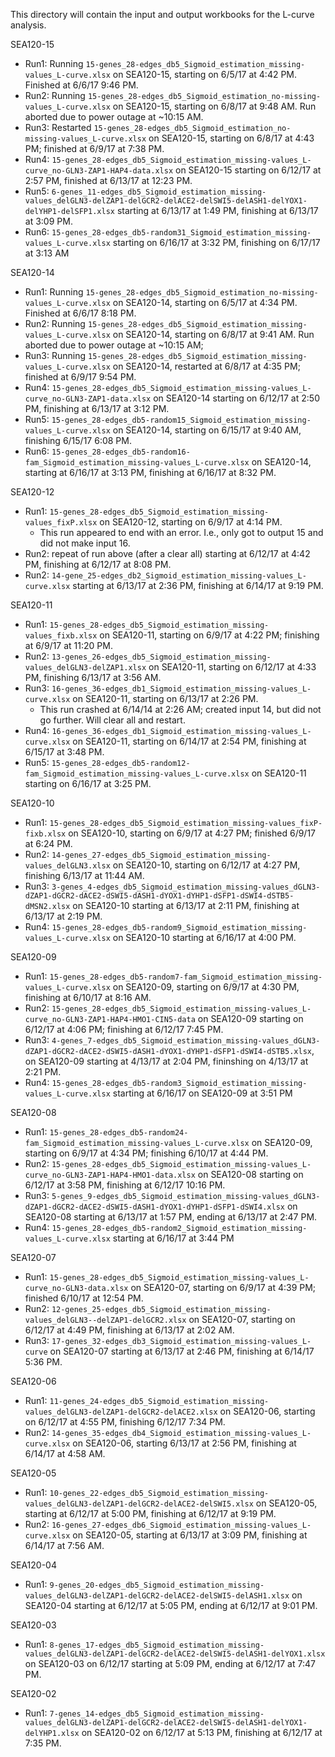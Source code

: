 This directory will contain the input and output workbooks for the L-curve analysis.

SEA120-15
* Run1: Running `15-genes_28-edges_db5_Sigmoid_estimation_missing-values_L-curve.xlsx` on SEA120-15, starting on 6/5/17 at 4:42 PM.  Finished at 6/6/17 9:46 PM.
* Run2: Running `15-genes_28-edges_db5_Sigmoid_estimation_no-missing-values_L-curve.xlsx` on SEA120-15, starting on 6/8/17 at 9:48 AM. Run aborted due to power outage at ~10:15 AM.
* Run3: Restarted `15-genes_28-edges_db5_Sigmoid_estimation_no-missing-values_L-curve.xlsx` on SEA120-15, starting on 6/8/17 at 4:43 PM; finished at 6/9/17 at 7:38 PM.
* Run4: `15-genes_28-edges_db5_Sigmoid_estimation_missing-values_L-curve_no-GLN3-ZAP1-HAP4-data.xlsx` on SEA120-15 starting on 6/12/17 at 2:57 PM, finished at 6/13/17 at 12:23 PM.
* Run5: `6-genes_11-edges_db5_Sigmoid_estimation_missing-values_delGLN3-delZAP1-delGCR2-delACE2-delSWI5-delASH1-delYOX1-delYHP1-delSFP1.xlsx` starting at 6/13/17 at 1:49 PM, finishing at 6/13/17 at 3:09 PM.
* Run6: `15-genes_28-edges_db5-random31_Sigmoid_estimation_missing-values_L-curve.xlsx` starting on 6/16/17 at 3:32 PM, finishing on 6/17/17 at 3:13 AM

SEA120-14
* Run1: Running `15-genes_28-edges_db5_Sigmoid_estimation_no-missing-values_L-curve.xlsx` on SEA120-14, starting on 6/5/17 at 4:34 PM.  Finished at 6/6/17 8:18 PM.
* Run2: Running `15-genes_28-edges_db5_Sigmoid_estimation_missing-values_L-curve.xlsx` on SEA120-14, starting on 6/8/17 at 9:41 AM.  Run aborted due to power outage at ~10:15 AM;
* Run3: Running `15-genes_28-edges_db5_Sigmoid_estimation_missing-values_L-curve.xlsx` on SEA120-14, restarted at 6/8/17 at 4:35 PM; finished at 6/9/17 9:54 PM.
* Run4: `15-genes_28-edges_db5_Sigmoid_estimation_missing-values_L-curve_no-GLN3-ZAP1-data.xlsx` on SEA120-14 starting on 6/12/17 at 2:50 PM, finishing at 6/13/17 at 3:12 PM.
* Run5: `15-genes_28-edges_db5-random15_Sigmoid_estimation_missing-values_L-curve.xlsx` on SEA120-14, starting on 6/15/17 at 9:40 AM, finishing 6/15/17 6:08 PM.
* Run6: `15-genes_28-edges_db5-random16-fam_Sigmoid_estimation_missing-values_L-curve.xlsx` on SEA120-14, starting at 6/16/17 at 3:13 PM, finishing at 6/16/17 at 8:32 PM.

SEA120-12
* Run1: `15-genes_28-edges_db5_Sigmoid_estimation_missing-values_fixP.xlsx` on SEA120-12, starting on 6/9/17 at 4:14 PM.
    * This run appeared to end with an error.  I.e., only got to output 15 and did not make input 16.
* Run2: repeat of run above (after a clear all) starting at 6/12/17 at 4:42 PM, finishing at 6/12/17 at 8:08 PM.
* Run2: `14-gene_25-edges_db2_Sigmoid_estimation_missing-values_L-curve.xlsx` starting at 6/13/17 at 2:36 PM, finishing at 6/14/17 at 9:19 PM.

SEA120-11
* Run1: `15-genes_28-edges_db5_Sigmoid_estimation_missing-values_fixb.xlsx` on SEA120-11, starting on 6/9/17 at 4:22 PM; finishing at 6/9/17 at 11:20 PM.
* Run2: `13-genes_26-edges_db5_Sigmoid_estimation_missing-values_delGLN3-delZAP1.xlsx` on SEA120-11, starting on 6/12/17 at 4:33 PM, finishing 6/13/17 at 3:56 AM.
* Run3: `16-genes_36-edges_db1_Sigmoid_estimation_missing-values_L-curve.xlsx` on SEA120-11, starting on 6/13/17 at 2:26 PM.
    * This run crashed at 6/14/14 at 2:26 AM; created input 14, but did not go further.  Will clear all and restart.
* Run4: `16-genes_36-edges_db1_Sigmoid_estimation_missing-values_L-curve.xlsx` on SEA120-11, starting on 6/14/17 at 2:54 PM, finishing at 6/15/17 at 3:48 PM.
* Run5: `15-genes_28-edges_db5-random12-fam_Sigmoid_estimation_missing-values_L-curve.xlsx` on SEA120-11 starting on 6/16/17 at 3:25 PM.

SEA120-10
* Run1: `15-genes_28-edges_db5_Sigmoid_estimation_missing-values_fixP-fixb.xlsx` on SEA120-10, starting on 6/9/17 at 4:27 PM; finished 6/9/17 at 6:24 PM.
* Run2: `14-genes_27-edges_db5_Sigmoid_estimation_missing-values_delGLN3.xlsx` on SEA120-10, starting on 6/12/17 at 4:27 PM, finishing 6/13/17 at 11:44 AM.
* Run3: `3-genes_4-edges_db5_Sigmoid_estimation_missing-values_dGLN3-dZAP1-dGCR2-dACE2-dSWI5-dASH1-dYOX1-dYHP1-dSFP1-dSWI4-dSTB5-dMSN2.xlsx` on SEA120-10 starting at 6/13/17 at 2:11 PM, finishing at 6/13/17 at 2:19 PM.
* Run4: `15-genes_28-edges_db5-random9_Sigmoid_estimation_missing-values_L-curve.xlsx` on SEA120-10 starting at 6/16/17 at 4:00 PM.

SEA120-09
* Run1: `15-genes_28-edges_db5-random7-fam_Sigmoid_estimation_missing-values_L-curve.xlsx` on SEA120-09, starting on 6/9/17 at 4:30 PM, finishing at 6/10/17 at 8:16 AM.
* Run2: `15-genes_28-edges_db5_Sigmoid_estimation_missing-values_L-curve_no-GLN3-ZAP1-HAP4-HMO1-CIN5-data` on SEA120-09 starting on 6/12/17 at 4:06 PM; finishing at 6/12/17 7:45 PM.
* Run3: `4-genes_7-edges_db5_Sigmoid_estimation_missing-values_dGLN3-dZAP1-dGCR2-dACE2-dSWI5-dASH1-dYOX1-dYHP1-dSFP1-dSWI4-dSTB5.xlsx`, on SEA120-09 starting at 4/13/17 at 2:04 PM, fininshing on 4/13/17 at 2:21 PM.
* Run4: `15-genes_28-edges_db5-random3_Sigmoid_estimation_missing-values_L-curve.xlsx` starting at 6/16/17 on SEA120-09 at 3:51 PM

SEA120-08
* Run1: `15-genes_28-edges_db5-random24-fam_Sigmoid_estimation_missing-values_L-curve.xlsx` on SEA120-09, starting on 6/9/17 at 4:34 PM; finishing 6/10/17 at 4:44 PM.
* Run2: `15-genes_28-edges_db5_Sigmoid_estimation_missing-values_L-curve_no-GLN3-ZAP1-HAP4-HMO1-data.xlsx` on SEA120-08 starting on 6/12/17 at 3:58 PM, finishing at 6/12/17 10:16 PM.
* Run3: `5-genes_9-edges_db5_Sigmoid_estimation_missing-values_dGLN3-dZAP1-dGCR2-dACE2-dSWI5-dASH1-dYOX1-dYHP1-dSFP1-dSWI4.xlsx` on SEA120-08 starting at 6/13/17 at 1:57 PM, ending at 6/13/17 at 2:47 PM.
* Run4: `15-genes_28-edges_db5-random2_Sigmoid_estimation_missing-values_L-curve.xlsx` starting at 6/16/17 at 3:44 PM

SEA120-07
* Run1: `15-genes_28-edges_db5_Sigmoid_estimation_missing-values_L-curve_no-GLN3-data.xlsx` on SEA120-07, starting on 6/9/17 at 4:39 PM; finished 6/10/17 at 12:54 PM.
* Run2: `12-genes_25-edges_db5_Sigmoid_estimation_missing-values_delGLN3--delZAP1-delGCR2.xlsx` on SEA120-07, starting on 6/12/17 at 4:49 PM, finishing at 6/13/17 at 2:02 AM.
* Run3: `17-genes_32-edges_db3_Sigmoid_estimation_missing-values_L-curve` on SEA120-07 starting at 6/13/17 at 2:46 PM, finishing at 6/14/17 5:36 PM.

SEA120-06
* Run1: `11-genes_24-edges_db5_Sigmoid_estimation_missing-values_delGLN3-delZAP1-delGCR2-delACE2.xlsx` on SEA120-06, starting on 6/12/17 at 4:55 PM, finishing 6/12/17 7:34 PM.
* Run2: `14-genes_35-edges_db4_Sigmoid_estimation_missing-values_L-curve.xlsx` on SEA120-06, starting 6/13/17 at 2:56 PM, finishing at 6/14/17 at 4:58 AM.

SEA120-05
* Run1: `10-genes_22-edges_db5_Sigmoid_estimation_missing-values_delGLN3-delZAP1-delGCR2-delACE2-delSWI5.xlsx` on SEA120-05, starting at 6/12/17 at 5:00 PM, finishing at 6/12/17 at 9:19 PM.
* Run2: `16-genes_27-edges_db6_Sigmoid_estimation_missing-values_L-curve.xlsx` on SEA120-05, starting at 6/13/17 at 3:09 PM, finishing at 6/14/17 at 7:56 AM.

SEA120-04
* Run1: `9-genes_20-edges_db5_Sigmoid_estimation_missing-values_delGLN3-delZAP1-delGCR2-delACE2-delSWI5-delASH1.xlsx` on SEA120-04 starting at 6/12/17 at 5:05 PM, ending at 6/12/17 at 9:01 PM.

SEA120-03
* Run1: `8-genes_17-edges_db5_Sigmoid_estimation_missing-values_delGLN3-delZAP1-delGCR2-delACE2-delSWI5-delASH1-delYOX1.xlsx` on SEA120-03 on 6/12/17 starting at 5:09 PM, ending at 6/12/17 at 7:47 PM.

SEA120-02
* Run1: `7-genes_14-edges_db5_Sigmoid_estimation_missing-values_delGLN3-delZAP1-delGCR2-delACE2-delSWI5-delASH1-delYOX1-delYHP1.xlsx` on SEA120-02 on 6/12/17 at 5:13 PM, finishing at 6/12/17 at 7:35 PM.
